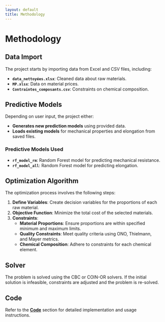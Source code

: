 ```yaml
---
layout: default
title: Methodology
---
```


# Methodology

## Data Import

The project starts by importing data from Excel and CSV files, including:
- **`data_nettoyées.xlsx`**: Cleaned data about raw materials.
- **`MP.xlsx`**: Data on material prices.
- **`Contraintes_composants.csv`**: Constraints on chemical composition.

## Predictive Models

Depending on user input, the project either:
- **Generates new prediction models** using provided data.
- **Loads existing models** for mechanical properties and elongation from saved files.

### Predictive Models Used

- **`rf_model_rm`**: Random Forest model for predicting mechanical resistance.
- **`rf_model_all`**: Random Forest model for predicting elongation.

## Optimization Algorithm

The optimization process involves the following steps:

1. **Define Variables**: Create decision variables for the proportions of each raw material.
2. **Objective Function**: Minimize the total cost of the selected materials.
3. **Constraints**:
   - **Material Proportions**: Ensure proportions are within specified minimum and maximum limits.
   - **Quality Constraints**: Meet quality criteria using ONO, Thielmann, and Mayer metrics.
   - **Chemical Composition**: Adhere to constraints for each chemical element.

## Solver

The problem is solved using the CBC or COIN-OR solvers. If the initial solution is infeasible, constraints are adjusted and the problem is re-solved.

## Code

Refer to the **[Code](code.md)** section for detailed implementation and usage instructions.
